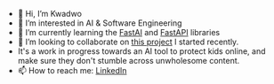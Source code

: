 - 👋 Hi, I’m Kwadwo
- 👀 I’m interested in AI & Software Engineering
- 🌱 I’m currently learning the [FastAI](https://www.fast.ai/) and [FastAPI](https://fastapi.tiangolo.com/) libraries
- 💞️ I’m looking to collaborate on [this project](https://huggingface.co/spaces/KayO/WebsiteImageSafetyAnalyzer) I started recently.
- It's a work in progress towards an AI tool to protect kids online, and make sure they don't stumble across unwholesome content.
- 📫 How to reach me: [LinkedIn](https://www.linkedin.com/in/kwadwo-agyapon-ntra/)

<!---
KayO-GH/KayO-GH is a ✨ special ✨ repository because its `README.md` (this file) appears on your GitHub profile.
You can click the Preview link to take a look at your changes.
--->
